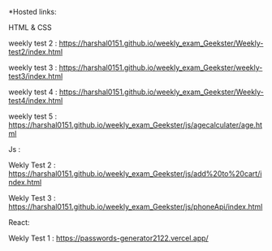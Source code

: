 *Hosted links:


HTML & CSS

weekly test 2 : https://harshal0151.github.io/weekly_exam_Geekster/Weekly-test2/index.html

weekly test 3 : https://harshal0151.github.io/weekly_exam_Geekster/weekly-test3/index.html

weekly test 4 : https://harshal0151.github.io/weekly_exam_Geekster/Weekly-test4/index.html

weekly test 5 : https://harshal0151.github.io/weekly_exam_Geekster/js/agecalculater/age.html



Js : 

Wekly Test 2 : https://harshal0151.github.io/weekly_exam_Geekster/js/add%20to%20cart/index.html

Wekly Test 3 : https://harshal0151.github.io/weekly_exam_Geekster/js/phoneApi/index.html




React:

Wekly Test 1 : https://passwords-generator2122.vercel.app/
